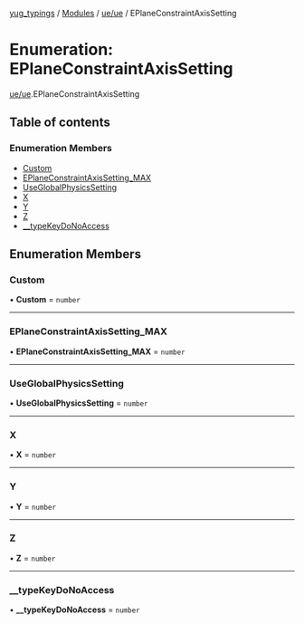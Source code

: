 [yug_typings](../README.md) / [Modules](../modules.md) / [ue/ue](../modules/ue_ue.md) / EPlaneConstraintAxisSetting

# Enumeration: EPlaneConstraintAxisSetting

[ue/ue](../modules/ue_ue.md).EPlaneConstraintAxisSetting

## Table of contents

### Enumeration Members

- [Custom](ue_ue.EPlaneConstraintAxisSetting.md#custom)
- [EPlaneConstraintAxisSetting\_MAX](ue_ue.EPlaneConstraintAxisSetting.md#eplaneconstraintaxissetting_max)
- [UseGlobalPhysicsSetting](ue_ue.EPlaneConstraintAxisSetting.md#useglobalphysicssetting)
- [X](ue_ue.EPlaneConstraintAxisSetting.md#x)
- [Y](ue_ue.EPlaneConstraintAxisSetting.md#y)
- [Z](ue_ue.EPlaneConstraintAxisSetting.md#z)
- [\_\_typeKeyDoNoAccess](ue_ue.EPlaneConstraintAxisSetting.md#__typekeydonoaccess)

## Enumeration Members

### Custom

• **Custom** = `number`

___

### EPlaneConstraintAxisSetting\_MAX

• **EPlaneConstraintAxisSetting\_MAX** = `number`

___

### UseGlobalPhysicsSetting

• **UseGlobalPhysicsSetting** = `number`

___

### X

• **X** = `number`

___

### Y

• **Y** = `number`

___

### Z

• **Z** = `number`

___

### \_\_typeKeyDoNoAccess

• **\_\_typeKeyDoNoAccess** = `number`

